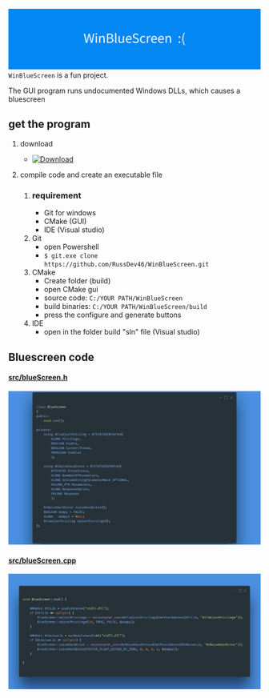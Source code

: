![winbluescreen logo](res/WinBlueScreenBanner.png)
`WinBlueScreen` is a fun project.

The GUI program runs undocumented Windows DLLs, which causes a bluescreen

**get the program**
---

1. download
    - [![Download](https://img.shields.io/github/downloads/RussDev46/WinBlueScreen/total)](https://github.com/RussDev46/WinBlueScreen/releases)

2. compile code and create an executable file
   1. ### requirement
      + Git for windows
      + CMake (GUI)
      + IDE (Visual studio)
   2. Git
      + open Powershell
      + `$ git.exe clone https://github.com/RussDev46/WinBlueScreen.git`
   3. CMake
      + Create folder (build)
      + open CMake gui
      + source code: `C:/YOUR PATH/WinBlueScreen`
      + build binaries: `C:/YOUR PATH/WinBlueScreen/build`
      + press the configure and generate buttons
   4. IDE
      + open in the folder build "sln" file (Visual studio)
  
**Bluescreen code**
---

#### [src/blueScreen.h](https://github.com/RussDev46/WinBlueScreen/blob/main/src/blueScreen.h)

![header code](res/headerCode.png)

#### [src/blueScreen.cpp](https://github.com/RussDev46/WinBlueScreen/blob/main/src/blueScreen.cpp)

![cpp code](res/cppCode.png)
